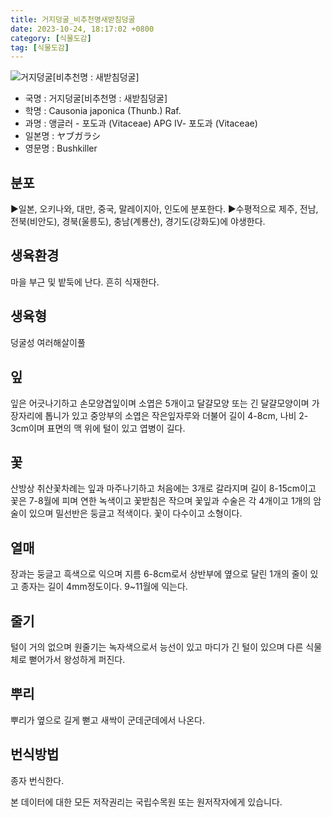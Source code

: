 ```yaml
---
title: 거지덩굴_비추천명새받침덩굴
date: 2023-10-24, 18:17:02 +0800
category: [식물도감]
tag: [식물도감]
---
```




![거지덩굴[비추천명 : 새받침덩굴]](http://www.nature.go.kr/fileUpload/plants/basic/Vitaceae/Cayratia/11854/11854_1_th2.JPG)
- 국명 : 거지덩굴[비추천명 : 새받침덩굴]
- 학명 : Causonia japonica (Thunb.) Raf.
- 과명 : 앵글러 - 포도과 (Vitaceae) APG Ⅳ- 포도과 (Vitaceae)
- 일본명 : ヤブガラシ
- 영문명 : Bushkiller


## 분포
▶일본, 오키나와, 대만, 중국, 말레이지아, 인도에 분포한다.▶수평적으로 제주, 전남, 전북(비안도), 경북(울릉도), 충남(계룡산), 경기도(강화도)에 야생한다.
## 생육환경
마을 부근 및 밭둑에 난다. 흔히 식재한다.
## 생육형
덩굴성 여러해살이풀
## 잎
잎은 어긋나기하고 손모양겹잎이며 소엽은 5개이고 달걀모양 또는 긴 달걀모양이며 가장자리에 톱니가 있고 중앙부의 소엽은 작은잎자루와 더불어 길이 4-8cm, 나비 2-3cm이며 표면의 맥 위에 털이 있고 엽병이 길다.
## 꽃
산방상 취산꽃차례는 잎과 마주나기하고 처음에는 3개로 갈라지며 길이 8-15cm이고 꽃은 7-8월에 피며 연한 녹색이고 꽃받침은 작으며 꽃잎과 수술은 각 4개이고 1개의 암술이 있으며 밀선반은 둥글고 적색이다. 꽃이 다수이고 소형이다.
## 열매
장과는 둥글고 흑색으로 익으며 지름 6-8cm로서 상반부에 옆으로 달린 1개의 줄이 있고 종자는 길이 4mm정도이다. 9~11월에 익는다. 
## 줄기
털이 거의 없으며 원줄기는 녹자색으로서 능선이 있고 마디가 긴 털이 있으며 다른 식물체로 뻗어가서 왕성하게 퍼진다.
## 뿌리
뿌리가 옆으로 길게 뻗고 새싹이 군데군데에서 나온다.
## 번식방법
종자 번식한다.






본 데이터에 대한 모든 저작권리는 국립수목원 또는 원저작자에게 있습니다.
